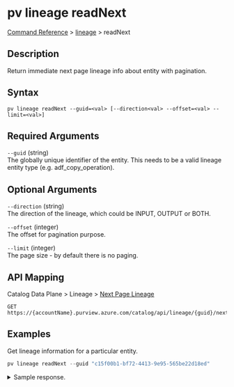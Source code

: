 # pv lineage readNext
[Command Reference](../../../README.md#command-reference) > [lineage](./main.md) > readNext

## Description
Return immediate next page lineage info about entity with pagination.

## Syntax
```
pv lineage readNext --guid=<val> [--direction<val> --offset=<val> --limit=<val>]
```

## Required Arguments
`--guid` (string)  
The globally unique identifier of the entity. This needs to be a valid lineage entity type (e.g. adf_copy_operation).

## Optional Arguments
`--direction` (string)  
The direction of the lineage, which could be INPUT, OUTPUT or BOTH.

`--offset` (integer)  
The offset for pagination purpose.

`--limit` (integer)  
The page size - by default there is no paging.

## API Mapping
Catalog Data Plane > Lineage > [Next Page Lineage](https://docs.microsoft.com/en-us/rest/api/purview/catalogdataplane/lineage/next-page-lineage)
```
GET https://{accountName}.purview.azure.com/catalog/api/lineage/{guid}/next
```

## Examples
Get lineage information for a particular entity.
```powershell
pv lineage readNext --guid "c15f00b1-bf72-4413-9e95-565be22d18ed"
```

<details><summary>Sample response.</summary>
<p>
```json
{
    "baseEntityGuid": "c15f00b1-bf72-4413-9e95-565be22d18ed",
    "childrenCount": -1,
    "guidEntityMap": {
        "0044971a-b050-4d82-8473-420ee2cf93ec": {
            "attributes": {
                "modifiedTime": 0,
                "name": "QueriesByState",
                "partitionCount": 0,
                "qualifiedName": "https://pvdemofngxiadls.dfs.core.windows.net/bing/data/{N}/QueriesByState_{Year}-{Month}-{Day}_{N}-{N}-{N}.tsv",
                "schemaCount": 0,
                "totalSizeBytes": 0
            },
            "classificationNames": [],
            "collectionId": "yicpjm",
            "displayText": "QueriesByState",
            "guid": "0044971a-b050-4d82-8473-420ee2cf93ec",
            "lastModifiedTS": "2",
            "meaningNames": [],
            "meanings": [],
            "status": "ACTIVE",
            "typeName": "azure_datalake_gen2_resource_set"
        },
        "04f9dca8-e476-439e-8f08-2b6cc7c19f79": {
            "attributes": {
                "modifiedTime": 0,
                "name": "QueriesByCountry",
                "partitionCount": 0,
                "qualifiedName": "https://pvdemofngxiadls.dfs.core.windows.net/bing/data/{N}/QueriesByCountry_{Year}-{Month}-{Day}_{N}-{N}-{N}.tsv",
                "schemaCount": 0,
                "totalSizeBytes": 0
            },
            "classificationNames": [],
            "collectionId": "yicpjm",
            "displayText": "QueriesByCountry",
            "guid": "04f9dca8-e476-439e-8f08-2b6cc7c19f79",
            "lastModifiedTS": "1",
            "meaningNames": [],
            "meanings": [],
            "status": "ACTIVE",
            "typeName": "azure_datalake_gen2_resource_set"
        },
        "900990a3-8d8b-4115-9fe1-403957c90a20": {
            "attributes": {
                "columnMapping": "[{\"DatasetMapping\":{\"Source\":\"*\",\"Sink\":\"https://pvdemofngxiadls.dfs.core.windows.net/bing/data/merged.parquet\"},\"ColumnMapping\":[{\"Source\":\"Date\",\"Sink\":\"Date\"},{\"Source\":\"Query\",\"Sink\":\"Query\"},{\"Source\":\"IsImplicitIntent\",\"Sink\":\"IsImplicitIntent\"},{\"Source\":\"State\",\"Sink\":\"State\"},{\"Source\":\"Country\",\"Sink\":\"Country\"},{\"Source\":\"PopularityScore\",\"Sink\":\"PopularityScore\"}]}]",
                "name": "Copy_a9c",
                "qualifiedName": "/subscriptions/2c334b6c-e556-40ac-a4c0-c0d1d2e08ca0/resourceGroups/pvdemo-rg-fngxi/providers/Microsoft.DataFactory/factories/pvdemofngxi-adf/pipelines/copyPipeline_copy1/activities/Copy_a9c#https://pvdemofngxiadls.dfs.core.windows.net/bing/data/merged.parquet#azure_datalake_gen2_path"
            },
            "classificationNames": [],
            "displayText": "Copy_a9c",
            "guid": "900990a3-8d8b-4115-9fe1-403957c90a20",
            "lastModifiedTS": "12",
            "meaningNames": [],
            "meanings": [],
            "status": "ACTIVE",
            "typeName": "adf_copy_operation"
        },
        "d4faadd8-a815-40b9-aaad-c782f96aa4c5": {
            "attributes": {
                "contentType": "application/octet-stream",
                "groups": "$superuser",
                "isFile": true,
                "modifiedTime": 1642162417000,
                "name": "merged.parquet",
                "owner": "6b854594-92ad-4a03-b209-7413af34e6c2",
                "path": "/bing/data/merged.parquet",
                "qualifiedName": "https://pvdemofngxiadls.dfs.core.windows.net/bing/data/merged.parquet",
                "size": 175123065
            },
            "classificationNames": [
                "Microsoft.Label.9FBDE396_1A24_4C79_8EDF_9254A0F35055"
            ],
            "collectionId": "yicpjm",
            "displayText": "merged.parquet",
            "guid": "d4faadd8-a815-40b9-aaad-c782f96aa4c5",
            "lastModifiedTS": "4",
            "meaningNames": [],
            "meanings": [],
            "status": "ACTIVE",
            "typeName": "azure_datalake_gen2_path"
        }
    },
    "includeParent": false,
    "lineageDepth": 1,
    "lineageDirection": "BOTH",
    "lineageWidth": -1,
    "relations": [
        {
            "fromEntityId": "900990a3-8d8b-4115-9fe1-403957c90a20",
            "relationshipId": "ef3d6537-e4a6-4afe-a104-48244fb28743",
            "toEntityId": "d4faadd8-a815-40b9-aaad-c782f96aa4c5"
        },
        {
            "fromEntityId": "04f9dca8-e476-439e-8f08-2b6cc7c19f79",
            "relationshipId": "6c0ad293-9003-4709-8f5c-a19965b33542",
            "toEntityId": "900990a3-8d8b-4115-9fe1-403957c90a20"
        },
        {
            "fromEntityId": "0044971a-b050-4d82-8473-420ee2cf93ec",
            "relationshipId": "7031244b-9139-41dc-8536-921093b154b9",
            "toEntityId": "900990a3-8d8b-4115-9fe1-403957c90a20"
        }
    ],
    "widthCounts": {
        "BOTH": null
    }
}
```
</p>
</details>